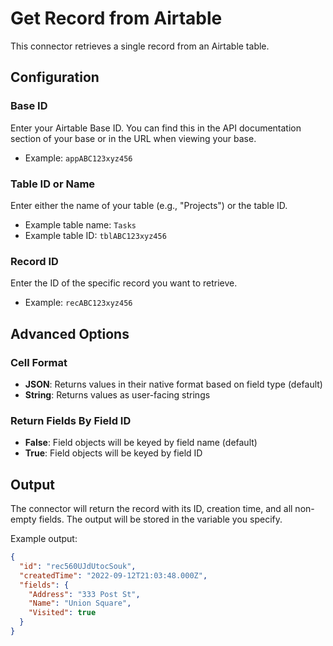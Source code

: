 # Get Record from Airtable

This connector retrieves a single record from an Airtable table.

## Configuration

### Base ID
Enter your Airtable Base ID. You can find this in the API documentation section of your base or in the URL when viewing your base.
- Example: `appABC123xyz456`

### Table ID or Name
Enter either the name of your table (e.g., "Projects") or the table ID.
- Example table name: `Tasks`
- Example table ID: `tblABC123xyz456`

### Record ID
Enter the ID of the specific record you want to retrieve.
- Example: `recABC123xyz456`

## Advanced Options

### Cell Format
- **JSON**: Returns values in their native format based on field type (default)
- **String**: Returns values as user-facing strings

### Return Fields By Field ID
- **False**: Field objects will be keyed by field name (default)
- **True**: Field objects will be keyed by field ID

## Output

The connector will return the record with its ID, creation time, and all non-empty fields. The output will be stored in the variable you specify.

Example output:
```json
{
  "id": "rec560UJdUtocSouk",
  "createdTime": "2022-09-12T21:03:48.000Z",
  "fields": {
    "Address": "333 Post St",
    "Name": "Union Square",
    "Visited": true
  }
}
```
